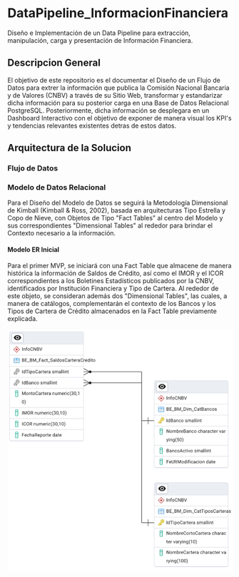 # DataPipeline_InformacionFinanciera
Diseño e Implementación de un Data Pipeline para extracción, manipulación, carga y presentación de Información Financiera.

## Descripcion General

El objetivo de este repositorio es el documentar el Diseño de un Flujo de Datos para extrer la información que publica la Comisión Nacional Bancaria y de Valores (CNBV) a través de su Sitio Web, transformar y estandarizar dicha información para su posterior carga en una Base de Datos Relacional PostgreSQL. Posteriormente, dicha información se desplegara en un Dashboard Interactivo con el objetivo de exponer de manera visual los KPI's y tendencias relevantes existentes detras de estos datos.

## Arquitectura de la Solucion

### Flujo de Datos



### Modelo de Datos Relacional

Para el Diseño del Modelo de Datos se seguirá la Metodología Dimensional de Kimball (Kimball & Ross, 2002), basada en arquitecturas Tipo Estrella y Copo de Nieve, con Objetos de Tipo "Fact Tables" al centro del Modelo y sus correspondientes "Dimensional Tables" al rededor para brindar el Contexto necesario a la información.

#### Modelo ER Inicial

Para el primer MVP, se iniciará con una Fact Table que almacene de manera histórica la información de Saldos de Crédito, así como el IMOR y el ICOR correspondientes a los Boletines Estadísticos publicados por la CNBV, identificados por Institución Financiera y Tipo de Cartera. Al rededor de este objeto, se consideran además dos "Dimensional Tables", las cuales, a manera de catálogos, complementarán el contexto de los Bancos y los Tipos de Cartera de Crédito almacenados en la Fact Table previamente explicada.

![alt_image](https://github.com/David97A/DataPipeline_InformacionFinanciera/blob/50b58c2474d94498c6a4b3f66267cd577753a47d/Recursos/Imagenes/ERD_ModeloInfoFinanciera_CNBV_01_20250622.png)
